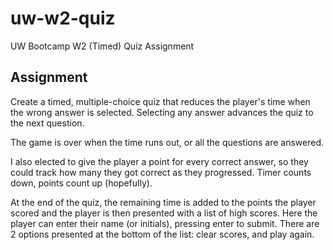 # uw-w2-quiz
UW Bootcamp W2 (Timed) Quiz Assignment

## Assignment
Create a timed, multiple-choice quiz that reduces the player's time when the wrong answer is selected. Selecting any answer advances the quiz to the next question.

The game is over when the time runs out, or all the questions are answered.

I also elected to give the player a point for every correct answer, so they could track how many they got correct as they progressed. Timer counts down, points count up (hopefully).

At the end of the quiz, the remaining time is added to the points the player scored and the player is then presented with a list of high scores. Here the player can enter their name (or initials), pressing enter to submit. There are 2 options presented at the bottom of the list: clear scores, and play again.
